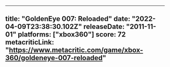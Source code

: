 
---
title: "GoldenEye 007: Reloaded"
date: "2022-04-09T23:38:30.102Z"
releaseDate: "2011-11-01"
platforms: ["xbox360"]
score: 72
metacriticLink: "https://www.metacritic.com/game/xbox-360/goldeneye-007-reloaded"
---

